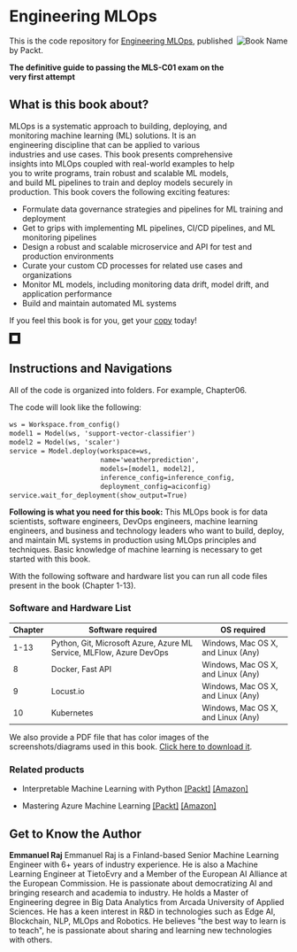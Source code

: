# Engineering MLOps

<a href="https://www.packtpub.com/product/engineering-mlops/9781800562882"><img src="https://static.packt-cdn.com/products/9781800562882/cover/smaller" alt="Book Name" height="256px" align="right"></a>

This is the code repository for [Engineering MLOps](https://www.packtpub.com/product/engineering-mlops/9781800562882), published by Packt.

**The definitive guide to passing the MLS-C01 exam on the very first attempt**

## What is this book about?
MLOps is a systematic approach to building, deploying, and monitoring machine learning (ML) solutions. It is an engineering discipline that can be applied to various industries and use cases. This book presents comprehensive insights into MLOps coupled with real-world examples to help you to write programs, train robust and scalable ML models, and build ML pipelines to train and deploy models securely in production.
This book covers the following exciting features: 
* Formulate data governance strategies and pipelines for ML training and deployment
* Get to grips with implementing ML pipelines, CI/CD pipelines, and ML monitoring pipelines
* Design a robust and scalable microservice and API for test and production environments
* Curate your custom CD processes for related use cases and organizations
* Monitor ML models, including monitoring data drift, model drift, and application performance
* Build and maintain automated ML systems

If you feel this book is for you, get your [copy](https://www.amazon.com/Engineering-MLOps-Rapidly-production-ready-learning/dp/1800562888) today!

<a href="https://www.packtpub.com/?utm_source=github&utm_medium=banner&utm_campaign=GitHubBanner"><img src="https://raw.githubusercontent.com/PacktPublishing/GitHub/master/GitHub.png" alt="https://www.packtpub.com/" border="5" /></a>

## Instructions and Navigations
All of the code is organized into folders. For example, Chapter06.

The code will look like the following:
```
ws = Workspace.from_config()
model1 = Model(ws, 'support-vector-classifier')
model2 = Model(ws, 'scaler')
service = Model.deploy(workspace=ws,
                       name='weatherprediction',
                       models=[model1, model2],
                       inference_config=inference_config,
                       deployment_config=aciconfig)
service.wait_for_deployment(show_output=True)

```

**Following is what you need for this book:**
This MLOps book is for data scientists, software engineers, DevOps engineers, machine learning engineers, and business and technology leaders who want to build, deploy, and maintain ML systems in production using MLOps principles and techniques. Basic knowledge of machine learning is necessary to get started with this book.

With the following software and hardware list you can run all code files present in the book (Chapter 1-13).

### Software and Hardware List

| Chapter  | Software required                                                    | OS required                        |
| -------- | ---------------------------------------------------------------------| -----------------------------------|
| 1-13     | Python, Git, Microsoft Azure, Azure ML Service, MLFlow, Azure DevOps | Windows, Mac OS X, and Linux (Any) |
| 8        | Docker, Fast API                                                     | Windows, Mac OS X, and Linux (Any) |
| 9        | Locust.io                                                            | Windows, Mac OS X, and Linux (Any) |
| 10       | Kubernetes                                                           | Windows, Mac OS X, and Linux (Any) |


We also provide a PDF file that has color images of the screenshots/diagrams used in this book. [Click here to download it](https://static.packt-cdn.com/downloads/9781800562882_ColorImages.pdf).

### Related products <Other books you may enjoy>
* Interpretable Machine Learning with Python [[Packt]](https://www.packtpub.com/product/interpretable-machine-learning-with-python/9781800203907) [[Amazon]](https://www.amazon.com/Interpretable-Machine-Learning-Python-hands/dp/180020390X)

* Mastering Azure Machine Learning [[Packt]](https://www.packtpub.com/product/mastering-azure-machine-learning/9781789807554) [[Amazon]](https://www.amazon.com/Mastering-Azure-Machine-Learning-end-ebook/dp/1789807557)

## Get to Know the Author
**Emmanuel Raj**
Emmanuel Raj is a Finland-based Senior Machine Learning Engineer with 6+ years of industry experience. He is also a Machine Learning Engineer at TietoEvry and a Member of the European AI Alliance at the European Commission. He is passionate about democratizing AI and bringing research and academia to industry. He holds a Master of Engineering degree in Big Data Analytics from Arcada University of Applied Sciences. He has a keen interest in R&D in technologies such as Edge AI, Blockchain, NLP, MLOps and Robotics. He believes "the best way to learn is to teach", he is passionate about sharing and learning new technologies with others.
